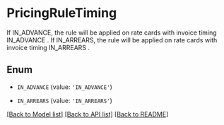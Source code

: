 # PricingRuleTiming

If IN_ADVANCE, the rule will be applied on rate cards with invoice timing IN_ADVANCE . If IN_ARREARS, the rule will be applied on rate cards with invoice timing IN_ARREARS . 

## Enum

* `IN_ADVANCE` (value: `'IN_ADVANCE'`)

* `IN_ARREARS` (value: `'IN_ARREARS'`)

[[Back to Model list]](../README.md#documentation-for-models) [[Back to API list]](../README.md#documentation-for-api-endpoints) [[Back to README]](../README.md)



